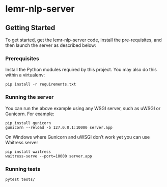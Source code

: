 # lemr-nlp-server

## Getting Started

To get started, get the lemr-nlp-server code, install the pre-requisites, and then launch the server as described below:

### Prerequisites

Install the Python modules required by this project. You may also do this within a virtualenv:

    pip install -r requirements.txt


### Running the server
  
  You can run the above example using any WSGI server, such as uWSGI or Gunicorn. For example:
    
    pip install gunicorn
    gunicorn --reload -b 127.0.0.1:10000 server.app

On Windows where Gunicorn and uWSGI don’t work yet you can use Waitress server

    pip install waitress
    waitress-serve --port=10000 server.app
    
### Running tests
     
    pytest tests/


